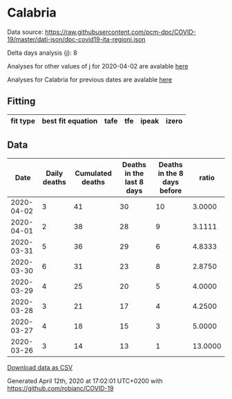 # Calabria

Data source: https://raw.githubusercontent.com/pcm-dpc/COVID-19/master/dati-json/dpc-covid19-ita-regioni.json

Delta days analysis (j): 8

Analyses for other values of j for 2020-04-02 are avalable [here](../2020-04-02/README.md)

Analyses for Calabria for previous dates are avalable [here](../README.md)

## Fitting 
|fit type|best fit equation|tafe|tfe|ipeak|izero|
|-------|-----|--------|------|---|---|

## Data
|Date|Daily deaths|Cumulated deaths|Deaths in the last 8 days|Deaths in the 8 days before|ratio|
|----|----------|-----------|-------|--------------------|-----|
|2020-04-02|3|41|30|10|3.0000|
|2020-04-01|2|38|28|9|3.1111|
|2020-03-31|5|36|29|6|4.8333|
|2020-03-30|6|31|23|8|2.8750|
|2020-03-29|4|25|20|5|4.0000|
|2020-03-28|3|21|17|4|4.2500|
|2020-03-27|4|18|15|3|5.0000|
|2020-03-26|3|14|13|1|13.0000|

[Download data as CSV](COVID-19_calabria_j8_2020-04-02.csv)

Generated April 12th, 2020 at 17:02:01 UTC+0200 with https://github.com/robianc/COVID-19
